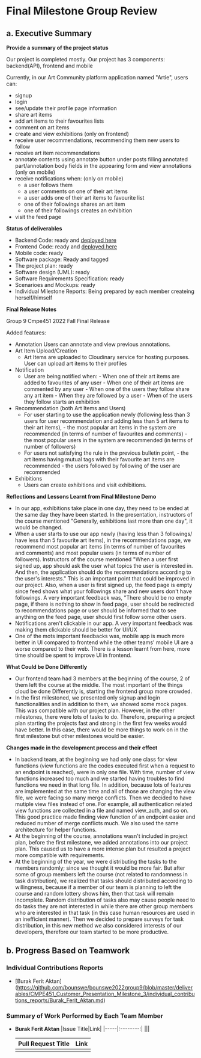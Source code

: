 # Final Milestone Group Review

## a. Executive Summary

**Provide a summary of the project status**

Our project is completed mostly.
Our project has 3 components: backend(API), frontend and mobile

Currently, in our Art Community platform application named "Artie", users can:
* signup
* login
* see/update their profile page information
* share art items
* add art items to their favourites lists
* comment on art items
* create and view exhibitions (only on frontend)
* receive user recommendations, recommending them new users to follow
* receive art item recommendations
* annotate contents using annotate button under posts filling annotated part/annotation body fields in the appearing form and view annotations (only on mobile)
* receive notifications when: (only on mobile)
    * a user follows them
    * a user comments on one of their art items
    * a user adds one of their art items to favourite list
    * one of their followings shares an art item
    * one of their followings creates an exhibition
* visit the feed page

**Status of deliverables**

* Backend Code: ready and [deployed here](http://ec2-44-202-130-117.compute-1.amazonaws.com/api/v1)
* Frontend Code: ready and [deployed here](http://react-app-group-9.s3-website.eu-central-1.amazonaws.com/login)
* Mobile code: ready
* Software package: Ready and tagged
* The project plan: ready
* Software design (UML): ready
* Software Requirements Specification: ready
* Scenarioes and Mockups: ready
* Individual Milestone Reports: Being prepared by each member createing herself/himself

**Final Release Notes**

 Group 9 Cmpe451 2022 Fall Final Release

Added features:
* Annotation
    Users can annotate and view previous annotations.
* Art Item Upload/Creation
    - Art Items are uploaded to Cloudinary service for hosting purposes. User can upload art items to their profiles
* Notification
    - User are being notified when:
           -  When one of their art items are added to favourites of any user
           -  When one of their art items are commented by any user
           -  When one of the users they follow share any art item
           -  When they are followed by a user
           -  When of the users they follow starts an exhibition
* Recommendation (both Art Items and Users)
    - For user starting to use the application newly (following less than 3 users for user recommendation and adding less than 5 art items to their art items),
          - the most popular art items in the system are recommended (in terms of number of favourites and comments)
          -  the most popular users in the system are recommended (in terms of number of followers)
    - For users not satisfying the rule in the previous bulletin point,
          -  the art items having mutual tags with their favourite art items are recommended
          -  the users followed by following of the user are recommended
* Exhibitions
    - Users can create exhibitions and visit exhibitions.

**Reflections and Lessons Learnt from Final Milestone Demo**
* In our app, exhibitions take place in one day, they need to be ended at the same day they have been started. In the presentation, instructors of the course mentioned "Generally, exhibitions last more than one day", it would be changed.
* When a user starts to use our app newly (having less than 3 followings/ have less than 5 favourite art items), in the recommendations page, we recommend most popular art items (in terms of number of favourites and comments) and most popular users (in terms of number of followers). Instructors of the course mentioned "When a user first signed up, app should ask the user what topics the user is interested in. And then, the application should do the recommendations according to the user's interests." This is an important point that could be improved in our project. Also, when a user is first signed up, the feed page is empty since feed shows what your followings share and new users don't have followings. A very important feedback was, "There should be no empty page, if there is nothing to show in feed page, user should be redirected to recommendations page or user should be informed that to see anything on the feed page, user should first follow some other users.
* Notifications aren't clickable in our app. A very important feedback was making them clickable should be better for UI/UX
* One of the mots important feedbacks was, mobile app is much more better in UI compared to frontend while the other teams' mobile UI are a worse compared to their web. There is a lesson learnt from here, more time should be spent to improve UI in frontend.


**What Could be Done Differently**
- Our frontend team had 3 members at the beginning of the course, 2 of them left the course at the middle. The most important of the things cloud be done Differently is, starting the frontend group more crowded.
- In the first milestoned, we presented only signup and login functionalities and in addition to them, we showed some mock pages. This was compatible with our project plan. However, in the other milestones, there were lots of tasks to do. Therefore, preparing a project plan starting the projects fast and strong in the first few weeks would have better. In this case, there would be more things to work on in the first milestone but other milestones would be easier.

**Changes made in the development process and their effect**
- In backend team, at the beginning we had only one class for view functions (view functions are the codes executed first when a request to an endpoint is reached), were in only one file. With time, number of view functions increased too much and we started having troubles to find functions we need in that long file. In addition, because lots of features are implemented at the same time and all of those are changing the view file, we were facing so many merge conflicts. Then we decided to have mutiple view files instead of one. For example, all authentication related view functions are collected in a file and named view_auth, and so on. This good practice made finding view function of an endpoint easier and reduced number of merge conflicts much. We also used the same architecture for helper functions.
- At the beginning of the course, annotations wasn't included in project plan, before the first milestone, we added annotations into our project plan. This caused us to have a more intense plan but resulted a project more compatible with requirements.
- At the beginning of the year, we were distributing the tasks to the members randomly; since we thought it would be more fair. But after some of group members left the course (not related to randomness in task distribution), we realized that tasks should distributed according to willingness, because if a member of our team is planning to left the course and random lottery shows him, then that task will remain incomplete. Random distribution of tasks also may cause people need to do tasks they are not interested in while there are other group members who are interested in that task (in this case human resources are used in an inefficient manner). Then we decided to prepare surveys for task distribution, in this new method we also considered interests of our developers, therefore our team started to be more productive.

## b. Progress Based on Teamwork

### Individual Contributions Reports
* [Burak Ferit Aktan] (https://github.com/bounswe/bounswe2022group9/blob/master/deliverables/CMPE451_Customer_Presentation_Milestone_3/individual_contributions_reports/Burak_Ferit_Aktan.md)

### Summary of Work Performed by Each Team Member

* **Burak Ferit Aktan**
  |Issue Title|Link|
  |-----|:--------:|
  |||
  
  |Pull Request Title|Link|
  |-----|:--------:|
  |||

